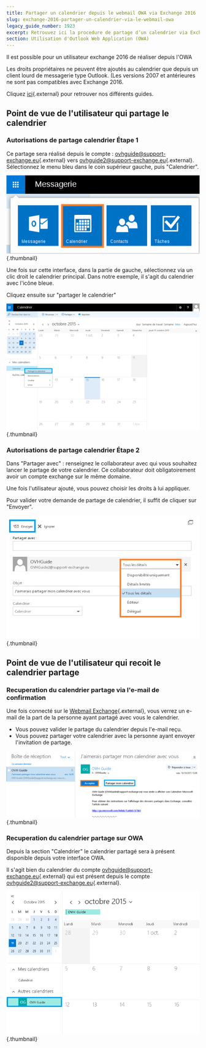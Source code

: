 ```yaml
---
title: Partager un calendrier depuis le webmail OWA via Exchange 2016
slug: exchange-2016-partager-un-calendrier-via-le-webmail-owa
legacy_guide_number: 1923
excerpt: Retrouvez ici la procedure de partage d’un calendrier via Exchange 2016
section: Utilisation d'Outlook Web Application (OWA)
---
```


Il est possible pour un utilisateur exchange 2016 de réaliser depuis l'OWA

Les droits propriétaires ne peuvent être ajoutés au calendrier que depuis un client lourd de messagerie type Outlook. (Les versions 2007 et antérieures ne sont pas compatibles avec Exchange 2016.

Cliquez [ici](https://www.ovh.com/fr/emails/hosted-exchange/guides/){.external} pour retrouver nos différents guides.


## Point de vue de l'utilisateur qui partage le calendrier

### Autorisations de partage calendrier Étape 1
Ce partage sera réalisé depuis le compte : [ovhguide@support-exchange.eu](mailto:ovhguide@support-exchange.eu){.external} vers [ovhguide2@support-exchange.eu](mailto:ovhguide2@support-exchange.eu){.external}. Sélectionnez le menu bleu dans le coin supérieur gauche, puis "Calendrier".


![emails](images/2950.png){.thumbnail}

Une fois sur cette interface, dans la partie de gauche, sélectionnez via un clic droit le calendrier principal. Dans notre exemple, il s'agit du calendrier avec l'icône bleue.

Cliquez ensuite sur "partager le calendrier"


![emails](images/2951.png){.thumbnail}


### Autorisations de partage calendrier Étape 2
Dans "Partager avec" :  renseignez le collaborateur avec qui vous souhaitez lancer le partage de votre calendrier. Ce collaborateur doit obligatoirement avoir un compte exchange sur le même domaine.

Une fois l'utilisateur ajouté, vous pouvez choisir les droits à lui appliquer.

Pour valider votre demande de partage de calendrier, il suffit de cliquer sur "Envoyer".


![emails](images/2966.png){.thumbnail}


## Point de vue de l'utilisateur qui recoit le calendrier partage

### Recuperation du calendrier partage via l'e-mail de confirmation
Une fois connecté sur le [Webmail Exchange](https://ex.mail.ovh.net/owa){.external}, vous verrez un e-mail de la part de la personne ayant partagé avec vous le calendrier.

- Vous pouvez valider le partage du calendrier depuis l'e-mail reçu.
- Vous pouvez partager votre calendrier avec la personne ayant envoyer l'invitation de partage.


![emails](images/2973.png){.thumbnail}


### Recuperation du calendrier partage sur OWA
Depuis la section "Calendrier" le calendrier partagé sera à présent disponible depuis votre interface OWA.

Il s'agit bien du calendrier du compte [ovhguide@support-exchange.eu](mailto:ovhguide@support-exchange.eu){.external} qui est présent depuis le compte [ovhguide2@support-exchange.eu](mailto:ovhguide2@support-exchange.eu){.external}.


![emails](images/2974.png){.thumbnail}